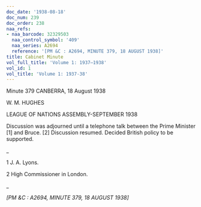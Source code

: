 ```yaml
---
doc_date: '1938-08-18'
doc_num: 239
doc_order: 238
naa_refs:
- naa_barcode: 32329503
  naa_control_symbol: '409'
  naa_series: A2694
  reference: '[PM &C : A2694, MINUTE 379, 18 AUGUST 1938]'
title: Cabinet Minute
vol_full_title: 'Volume 1: 1937–1938'
vol_id: 1
vol_title: 'Volume 1: 1937-38'
---
```


Minute 379 CANBERRA, 18 August 1938

W. M. HUGHES

LEAGUE OF NATIONS ASSEMBLY-SEPTEMBER 1938

Discussion was adjourned until a telephone talk between the Prime Minister [1] and Bruce. [2] Discussion resumed. Decided British policy to be supported.

 _

1 J. A. Lyons.

2 High Commissioner in London.

_

 _[PM &C : A2694, MINUTE 379, 18 AUGUST 1938]_